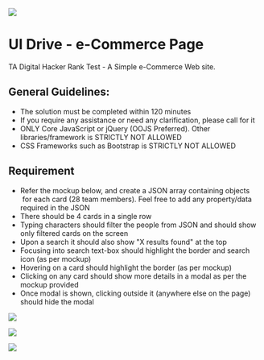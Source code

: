 ![](https://www.tadigital.com/wp-content/uploads/2018/09/ta_Logo_B.png)
# UI Drive - e-Commerce Page
TA Digital Hacker Rank Test - A Simple e-Commerce Web site.

## General Guidelines:

*   The solution must be completed within 120 minutes
*   If you require any assistance or need any clarification, please call for it
*   ONLY Core JavaScript or jQuery (OOJS Preferred). Other libraries/framework is STRICTLY NOT ALLOWED
*   CSS Frameworks such as Bootstrap is STRICTLY NOT ALLOWED

## Requirement

*   Refer the mockup below, and create a JSON array containing objects  for each card (28 team members). Feel free to add any property/data required in the JSON
*   There should be 4 cards in a single row
*   Typing characters should filter the people from JSON and should show only filtered cards on the screen
*   Upon a search it should also show "X results found" at the top
*   Focusing into search text-box should highlight the border and search icon (as per mockup)
*   Hovering on a card should highlight the border (as per mockup)
*   Clicking on any card should show more details in a modal as per the mockup provided
*   Once modal is shown, clicking outside it (anywhere else on the page) should hide the modal

![](https://s3.amazonaws.com/istreet-assets/wSnSzYbRV4ctTSgHvFg4Tg/People.jpg)

![](https://s3.amazonaws.com/istreet-assets/h5XiXf09Xrz6KmXRCnCwqQ/People%20%E2%80%93%201.jpg)

![](https://s3.amazonaws.com/istreet-assets/odaJQEgkv4y9NyHptYHaPg/People%20%E2%80%93%203.jpg)
